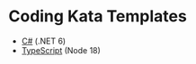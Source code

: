 # Coding Kata Templates

- [C#](csharp/README.md) (.NET 6)
- [TypeScript](typescript/README.md) (Node 18)
